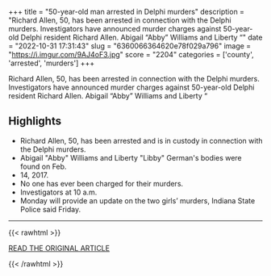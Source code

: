 +++
title = "50-year-old man arrested in Delphi murders"
description = "Richard Allen, 50, has been arrested in connection with the Delphi murders. Investigators have announced murder charges against 50-year-old Delphi resident Richard Allen. Abigail “Abby” Williams and Liberty “"
date = "2022-10-31 17:31:43"
slug = "6360066364620e78f029a796"
image = "https://i.imgur.com/9AJ4oF3.jpg"
score = "2204"
categories = ['county', 'arrested', 'murders']
+++

Richard Allen, 50, has been arrested in connection with the Delphi murders. Investigators have announced murder charges against 50-year-old Delphi resident Richard Allen. Abigail “Abby” Williams and Liberty “

## Highlights

- Richard Allen, 50, has been arrested and is in custody in connection with the Delphi murders.
- Abigail "Abby" Williams and Liberty "Libby" German's bodies were found on Feb.
- 14, 2017.
- No one has ever been charged for their murders.
- Investigators at 10 a.m.
- Monday will provide an update on the two girls’ murders, Indiana State Police said Friday.

---

{{< rawhtml >}}
  <p class="article-category">
    <a target="_blank" href="https://www.wishtv.com/news/crime-watch-8/50-year-old-man-arrested-in-delphi-murders/">READ THE ORIGINAL ARTICLE</a>
  </p>
{{< /rawhtml >}}

